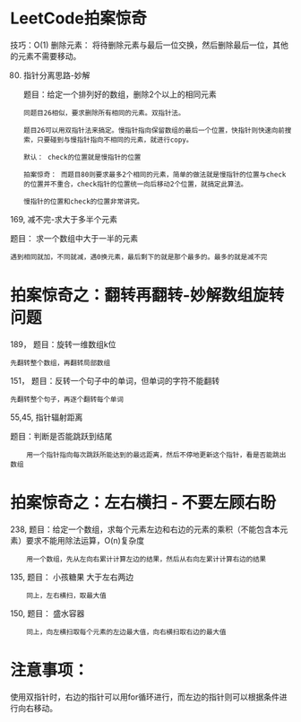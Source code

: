 # LeetCode拍案惊奇

技巧：O(1) 删除元素： 将待删除元素与最后一位交换，然后删除最后一位，其他的元素不需要移动。

80. 指针分离思路-妙解

    题目：给定一个排列好的数组，删除2个以上的相同元素
        
        同题目26相似，要求删除所有相同的元素。双指针法。
        
        题目26可以用双指针法来搞定。慢指针指向保留数组的最后一个位置，快指针则快速向前搜索，只要碰到与慢指针指向不相同的元素，就进行copy。
        
        默认： check的位置就是慢指针的位置
        
        拍案惊奇： 而题目80则要求最多2个相同的元素，简单的做法就是慢指针的位置与check的位置并不重合，check指针的位置统一向后移动2个位置，就搞定此算法。
        
        慢指针的位置和check的位置非常讲究。

169, 减不完-求大于多半个元素

   题目： 求一个数组中大于一半的元素

    遇到相同就加，不同就减，遇0换元素，最后剩下的就是那个最多的。最多的就是减不完

# 拍案惊奇之：翻转再翻转-妙解数组旋转问题

   189， 题目：旋转一维数组k位

    先翻转整个数组，再翻转局部数组
    
   151， 题目：反转一个句子中的单词，但单词的字符不能翻转

    先翻转整个句子，再逐个翻转每个单词

55,45, 指针辐射距离

  题目：判断是否能跳跃到结尾

        用一个指针指向每次跳跃所能达到的最远距离，然后不停地更新这个指针，看是否能跳出数组

# 拍案惊奇之：左右横扫 - 不要左顾右盼

  238, 题目：给定一个数组，求每个元素左边和右边的元素的乘积（不能包含本元素）要求不能用除法运算，O(n)复杂度

        用一个数组，先从左向右累计计算左边的结果，然后从右向左累计计算右边的结果

  135, 题目： 小孩糖果 大于左右两边

        同上，左右横扫，取最大值

  150, 题目： 盛水容器 

        同上，向左横扫取每个元素的左边最大值，向右横扫取右边的最大值

      
# 注意事项：

  使用双指针时，右边的指针可以用for循环进行，而左边的指针则可以根据条件进行向右移动。
